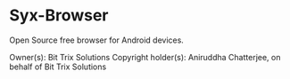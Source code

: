 Syx-Browser
===========

Open Source free browser for Android devices.

Owner(s): Bit Trix Solutions
Copyright holder(s): Aniruddha Chatterjee, on behalf of Bit Trix Solutions
